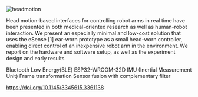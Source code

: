 ![headmotion](https://user-images.githubusercontent.com/67382222/111898454-728a7900-8a26-11eb-87ff-863f39e7c392.JPG)

Head motion-based interfaces for controlling robot arms in
real time have been presented in both medical-oriented research as well as human-robot interaction. We present an
especially minimal and low-cost solution that uses the eSense [1] ear-worn prototype as a small head-worn controller,
enabling direct control of an inexpensive robot arm in the
environment. We report on the hardware and software setup,
as well as the experiment design and early results

Bluetooth Low Energy(BLE)
ESP32-WROOM-32D
IMU (Inertial Measurement Unit)
Frame transformation
Sensor fusion with complementary filter 

https://doi.org/10.1145/3345615.3361138